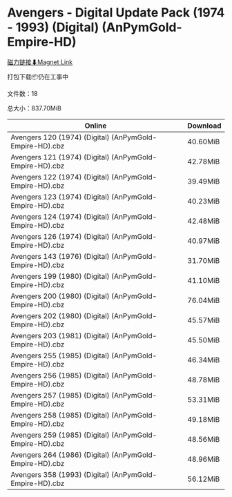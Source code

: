 # Avengers - Digital Update Pack (1974 - 1993) (Digital) (AnPymGold-Empire-HD)

[磁力链接⬇Magnet Link](magnet:?xt=urn:btih:732eceb10d8485d4b7415a6765872271afc459a6&dn=Avengers%20-%20Digital%20Update%20Pack%20%281974%20-%201993%29%20%28Digital%29%20%28AnPymGold-Empire-HD%29)

打包下载📦仍在工事中

文件数：18

总大小：837.70MiB

Online | Download
--- | ---
Avengers 120 (1974) (Digital) (AnPymGold-Empire-HD).cbz | 40.60MiB
Avengers 121 (1974) (Digital) (AnPymGold-Empire-HD).cbz | 42.78MiB
Avengers 122 (1974) (Digital) (AnPymGold-Empire-HD).cbz | 39.49MiB
Avengers 123 (1974) (Digital) (AnPymGold-Empire-HD).cbz | 40.23MiB
Avengers 124 (1974) (Digital) (AnPymGold-Empire-HD).cbz | 42.48MiB
Avengers 126 (1974) (Digital) (AnPymGold-Empire-HD).cbz | 40.97MiB
Avengers 143 (1976) (Digital) (AnPymGold-Empire-HD).cbz | 31.70MiB
Avengers 199 (1980) (Digital) (AnPymGold-Empire-HD).cbz | 41.10MiB
Avengers 200 (1980) (Digital) (AnPymGold-Empire-HD).cbz | 76.04MiB
Avengers 202 (1980) (Digital) (AnPymGold-Empire-HD).cbz | 45.57MiB
Avengers 203 (1981) (Digital) (AnPymGold-Empire-HD).cbz | 45.50MiB
Avengers 255 (1985) (Digital) (AnPymGold-Empire-HD).cbz | 46.34MiB
Avengers 256 (1985) (Digital) (AnPymGold-Empire-HD).cbz | 48.78MiB
Avengers 257 (1985) (Digital) (AnPymGold-Empire-HD).cbz | 53.31MiB
Avengers 258 (1985) (Digital) (AnPymGold-Empire-HD).cbz | 49.18MiB
Avengers 259 (1985) (Digital) (AnPymGold-Empire-HD).cbz | 48.56MiB
Avengers 264 (1986) (Digital) (AnPymGold-Empire-HD).cbz | 48.96MiB
Avengers 358 (1993) (Digital) (AnPymGold-Empire-HD).cbz | 56.12MiB